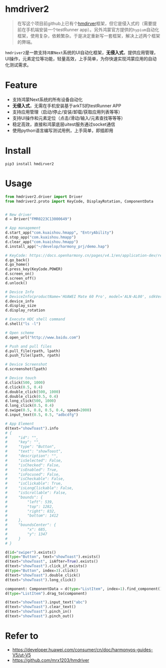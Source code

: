 # hmdriver2

>在写这个项目前github上已有个[hmdirver](https://github.com/mrx1203/hmdriver)框架，但它是侵入式的（需要提前在手机端安装一个testRunner app）。另外鸿蒙官方提供的`hypium`自动化框架，使用复杂，依赖繁杂。于是决定重新写一套框架，解决上述两个框架的弊端。

`hmdriver2`是一款支持`鸿蒙Next`系统的UI自动化框架，**无侵入式**，提供应用管理，UI操作，元素定位等功能，轻量高效，上手简单，为你快速实现鸿蒙应用的自动化测试需求。


# Feature
- 支持鸿蒙Next系统的所有设备自动化
- **无侵入式**，无需在手机安装基于arkTS的testRunner APP
- 支持应用管理（启动/停止/安装/卸载/获取应用列表等等）
- 支持UI操作和元素定位（点击/滑动/输入/元素查找等等等）
- 稳定高效，直接和鸿蒙底层uitest服务通过socket通信
- 使用python语言编写测试用例，上手简单，即插即用

# Install
```
pip3 install hmdirver2
```

# Usage

```python
from hmdriver2.driver import Driver
from hmdriver2.proto import KeyCode, DisplayRotation, ComponentData


# New driver
d = Driver("FMR0223C13000649")

# App management
d.start_app("com.kuaishou.hmapp", "EntryAbility")
d.stop_app("com.kuaishou.hmapp")
d.clear_app("com.kuaishou.hmapp")
d.install_app("~/develop/harmony_prj/demo.hap")

# KeyCode: https://docs.openharmony.cn/pages/v4.1/en/application-dev/reference/apis-input-kit/js-apis-keycode.md
d.go_back()
d.go_home()
d.press_key(KeyCode.POWER)
d.screen_on()
d.screen_off()
d.unlock()

# Device Info
# DeviceInfo(productName='HUAWEI Mate 60 Pro', model='ALN-AL00', sdkVersion='12', sysVersion='ALN-AL00 5.0.0.60(SP12DEVC00E61R4P9log)', cpuAbi='arm64-v8a', wlanIp='172.31.125.111', displaySize=(1260, 2720), displayRotation=<DisplayRotation.ROTATION_0: 0>)
d.device_info
d.display_size
d.display_rotation

# Execute HDC shell command
d.shell("ls -l")

# Open scheme
d.open_url("http://www.baidu.com")

# Push and pull files
d.pull_file(rpath, lpath)
d.push_file(lpath, rpath)

# Device Screenshot
d.screenshot(lpath)

# Device touch
d.click(500, 1000)
d.click(0.5, 0.4)
d.double_click(500, 1000)
d.double_click(0.5, 0.4)
d.long_click(500, 1000)
d.long_click(0.5, 0.4)
d.swipe(0.5, 0.8, 0.5, 0.4, speed=2000)
d.input_text(0.5, 0.5, "adbcdfg")

# App Element
d(text="showToast").info
# {
#     "id": "",
#     "key": "",
#     "type": "Button",
#     "text": "showToast",
#     "description": "",
#     "isSelected": False,
#     "isChecked": False,
#     "isEnabled": True,
#     "isFocused": False,
#     "isCheckable": False,
#     "isClickable": True,
#     "isLongClickable": False,
#     "isScrollable": False,
#     "bounds": {
#         "left": 539,
#         "top": 1282,
#         "right": 832,
#         "bottom": 1412
#     },
#     "boundsCenter": {
#         "x": 685,
#         "y": 1347
#     }
# }

d(id="swiper").exists()
d(type="Button", text="showToast").exists()
d(text="showToast", isAfter=True).exists()
d(text="showToast").click_if_exists()
d(type="Button", index=3).click()
d(text="showToast").double_click()
d(text="showToast").long_click()

component: ComponentData = d(type="ListItem", index=1).find_component()
d(type="ListItem").drag_to(component)

d(text="showToast").input_text("abc")
d(text="showToast").clear_text()
d(text="showToast").pinch_in()
d(text="showToast").pinch_out()


```




# Refer to

- https://developer.huawei.com/consumer/cn/doc/harmonyos-guides-V5/ut-V5
- https://github.com/mrx1203/hmdriver